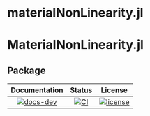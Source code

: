 # materialNonLinearity.jl


# MaterialNonLinearity.jl
## Package

| **Documentation** |**Status**| **License** |
|:-----------------:|:---------------:|:------------:|
| [![docs-dev][dev-img]][dev-url] | [![CI][ci-img]][ci-url] | [![license][lic-img]][lic-url] |

[dev-img]: https://img.shields.io/badge/docs-latest-blue.svg
[dev-url]: https://JoaquinViera.github.io/materialNonLinearity.jl/
[ci-img]: https://github.com/JoaquinViera/materialNonLinearity.jl/actions/workflows/CI.yml/badge.svg?branch=main
[ci-url]: https://github.com/JoaquinViera/materialNonLinearity.jl/actions/workflows/CI.yml
[lic-img]: https://img.shields.io/github/license/mashape/apistatus.svg?maxAge=2592000
[lic-url]: https://github.com/JoaquinViera/materialNonLinearity.jl/blob/main/LICENSE
